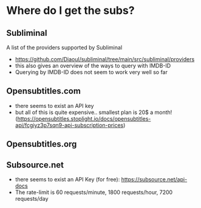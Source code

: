 # Where do I get the subs?

## Subliminal
A list of the providers supported by Subliminal
- https://github.com/Diaoul/subliminal/tree/main/src/subliminal/providers
- this also gives an overview of the ways to query with IMDB-ID
- Querying by IMDB-ID does not seem to work very well so far

## Opensubtitles.com

- there seems to exist an API key
- but all of this is quite expensive.. smallest plan is 20$ a month! (https://opensubtitles.stoplight.io/docs/opensubtitles-api/fcgiyz3p7sqn9-api-subscription-prices)

## Opensubtitles.org

## Subsource.net

- there seems to exist an API Key (for free): https://subsource.net/api-docs
- The rate-limit is 60 requests/minute, 1800 requests/hour, 7200 requests/day